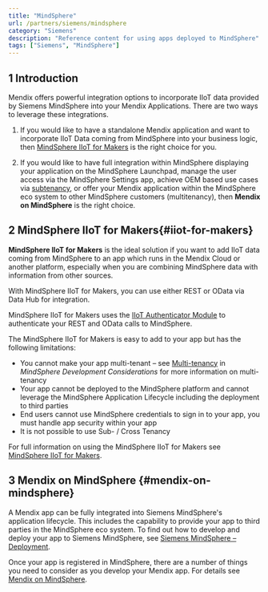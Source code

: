```yaml
---
title: "MindSphere"
url: /partners/siemens/mindsphere
category: "Siemens"
description: "Reference content for using apps deployed to MindSphere"
tags: ["Siemens", "MindSphere"]
---
```


## 1 Introduction

Mendix offers powerful integration options to incorporate IIoT data provided by Siemens MindSphere into your Mendix Applications. There are two ways to leverage these integrations.

1. If you would like to have a standalone Mendix application and want to incorporate IIoT Data coming from MindSphere into your business logic, then [MindSphere IIoT for Makers](#iiot-for-makers) is the right choice for you.

2. If you would like to have full integration within MindSphere displaying your application on the MindSphere Launchpad, manage the user access via the MindSphere Settings app, achieve OEM based use cases via [subtenancy](https://developer.mindsphere.io/howto/howto-subtenant-management.html), or offer your Mendix application within the MindSphere eco system to other MindSphere customers (multitenancy), then **Mendix on MindSphere** is the right choice.

## 2 MindSphere IIoT for Makers{#iiot-for-makers}

**MindSphere IIoT for Makers** is the ideal solution if you want to add IIoT data coming from MindSphere to an app which runs in the Mendix Cloud or another platform, especially when you are combining MindSphere data with information from other sources.

With MindSphere IIoT for Makers, you can use either REST or OData via Data Hub for integration.  

MindSphere IIoT for Makers uses the [IIoT Authenticator Module](https://marketplace.mendix.com/link/component/117578) to authenticate your REST and OData calls to MindSphere.

The MindSphere IIoT for Makers is easy to add to your app but has the following limitations:

* You cannot make your app multi-tenant – see [Multi-tenancy](mindsphere-development-considerations#multitenancy) in *MindSphere Development Considerations* for more information on multi-tenancy
* Your app cannot be deployed to the MindSphere platform and cannot leverage the MindSphere Application Lifecycle including the deployment to third parties
* End users cannot use MindSphere credentials to sign in to your app, you must handle app security within your app
* It is not possible to use Sub- / Cross Tenancy

For full information on using the MindSphere IIoT for Makers see [MindSphere IIoT for Makers](mindsphere-app-service).

## 3 Mendix on MindSphere {#mendix-on-mindsphere}

A Mendix app can be fully integrated into Siemens MindSphere's application lifecycle. This includes the capability to provide your app to third parties in the MindSphere eco system. To find out how to develop and deploy your app to Siemens MindSphere, see [Siemens MindSphere – Deployment](/developerportal/deploy/deploying-to-mindsphere).

Once your app is registered in MindSphere, there are a number of things you need to consider as you develop your Mendix app. For details see [Mendix on MindSphere](mendix-on-mindsphere).
